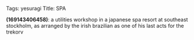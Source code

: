 Tags: yesuragi
Title: SPA
  
**(169143406458)**: a utilities workshop in a japanese spa resort at southeast stockholm, as arranged by the irish brazilian as one of his last acts for the trekorv
